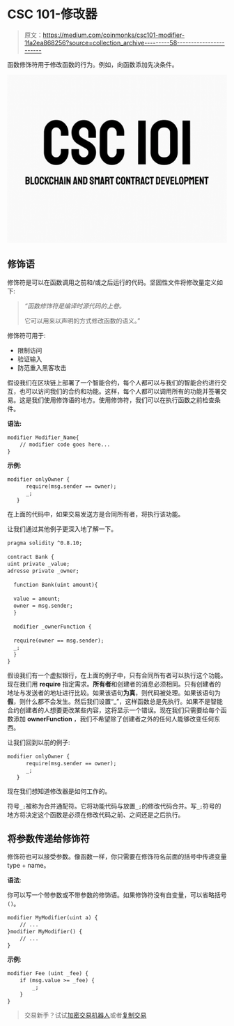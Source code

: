 # CSC 101-修改器

> 原文：<https://medium.com/coinmonks/csc101-modifier-1fa2ea868256?source=collection_archive---------58----------------------->

函数修饰符用于修改函数的行为。例如，向函数添加先决条件。

![](img/78db353f85d00a7149d8bc2b6bc3c9de.png)

## 修饰语

修饰符是可以在函数调用之前和/或之后运行的代码。坚固性文件将修改量定义如下:

> *“函数修饰符是编译时源代码的上卷。*
> 
> 它可以用来以声明的方式修改函数的语义。”

修饰符可用于:

*   限制访问
*   验证输入
*   防范重入黑客攻击

假设我们在区块链上部署了一个智能合约，每个人都可以与我们的智能合约进行交互，也可以访问我们的合约和功能。这样，每个人都可以调用所有的功能并签署交易。这是我们使用修饰语的地方。使用修饰符，我们可以在执行函数之前检查条件。

**语法:**

```
modifier Modifier_Name{
    // modifier code goes here...
}
```

**示例**:

```
modifier onlyOwner {
      require(msg.sender == owner);
      _;
   }
```

在上面的代码中，如果交易发送方是合同所有者，将执行该功能。

让我们通过其他例子更深入地了解一下。

```
pragma solidity ^0.8.10;

contract Bank {
uint private _value;
adresse private _owner;

  function Bank(uint amount){

  value = amount;
  owner = msg.sender;
  }

  modifier _ownerFunction {

  require(owner == msg.sender);
  _;
  }
}
```

假设我们有一个虚拟银行，在上面的例子中，只有合同所有者可以执行这个功能。现在我们用 **require** 指定需求。**所有者**和创建者的消息必须相同。只有创建者的地址与发送者的地址进行比较。如果该语句**为真**，则代码被处理。如果该语句为**假**，则什么都不会发生。然后我们设置“_”，这样函数总是先执行。如果不是智能合约创建者的人想要更改某些内容，这将显示一个错误。现在我们只需要给每个函数添加 **ownerFunction** ，我们不希望除了创建者之外的任何人能够改变任何东西。

让我们回到以前的例子:

```
modifier onlyOwner {
      require(msg.sender == owner);
      _;
   }
```

现在我们想知道修改器是如何工作的。

符号`_;`被称为合并通配符。它将功能代码与放置`_;`的修改代码合并。写`_;`符号的地方将决定这个函数是必须在修改代码之前、之间还是之后执行。

## 将参数传递给修饰符

修饰符也可以接受参数。像函数一样，你只需要在修饰符名前面的括号中传递变量 type + name。

**语法**:

你可以写一个带参数或不带参数的修饰语。如果修饰符没有自变量，可以省略括号`()`。

```
modifier MyModifier(uint a) {
    // ...
}modifier MyModifier() {
    // ...
}
```

**示例**:

```
modifier Fee (uint _fee) {
    if (msg.value >= _fee) {
        _;
    }
}
```

> 交易新手？试试[加密交易机器人](/coinmonks/crypto-trading-bot-c2ffce8acb2a)或者[复制交易](/coinmonks/top-10-crypto-copy-trading-platforms-for-beginners-d0c37c7d698c)